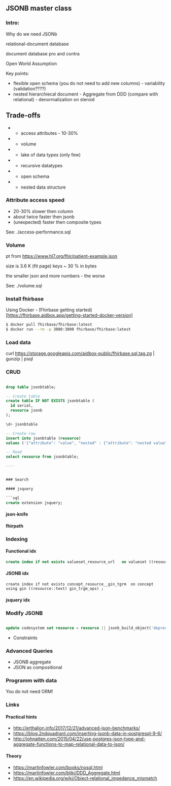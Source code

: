 ## JSONB master class

### Intro:

Why do we need JSONb

relational-document database

document database pro and contra

Open World Assumption

Key points:

* flexible open schema (you do not need to add new columns) - variability (validation????)
* nested hierarchiecal document - Aggregate from DDD (compare with relational) - denormalization on steroid


## Trade-offs

* - access attributes - 10-30%
* - volume
* - lake of data types (only few)

* + recursive datatypes
* + open schema 
* + nested data structure


### Attribute access speed

* 20-30% slower then column
* about twice faster then jsonb
* (unexpected) faster then composite types

See: ./access-performance.sql

### Volume

pt from https://www.hl7.org/fhir/patient-example.json

size is 3.6 K (fit page)
keys ~ 30 % in bytes

the smaller json and more numbers - the worse

See: ./volume.sql


### Install fhirbase

Using Docker - (Fhirbase getting started)[https://fhirbase.aidbox.app/getting-started-docker-version]

``` sh
$ docker pull fhirbase/fhirbase:latest
$ docker run --rm -p 3000:3000 fhirbase/fhirbase:latest
```

### Load data

curl https://storage.googleapis.com/aidbox-public/fhirbase.sql.tag.zg | gunzip | psql

### CRUD

```sql

drop table jsonbtable;

-- Create table
create table IF NOT EXISTS jsonbtable (
  id serial,
  resource jsonb
);

\d+ jsonbtable

-- Create row 
insert into jsonbtable (resource)
values ('{"attribute": "value", "nested" : {"attribute": "nested value"}}');

-- Read
select resource from jsonbtable;

----


### Search

#### jsquery

```sql
create extension jsquery;
```

#### json-knife

#### fhirpath



### Indexing

#### Functional idx

``` sql
create index if not exists valueset_resource_url   on valueset ((resource#>>'{url}')) ;
```

#### JSONB idx

```
create index if not exists concept_resource__gin_tgrm  on concept using gin ((resource::text) gin_trgm_ops) ;
```

#### jsquery idx


### Modify JSONB

``` sql

update codesystem set resource = resource || jsonb_build_object('deprecated', true) where resource->>'module' = 'fhir-3.3.0';

```

* Constraints

### Advanced Queries


* JSONB aggregate
* JSON as compositional


### Programm with data

You do not need ORM!



### Links

####  Practical hints

* http://erthalion.info/2017/12/21/advanced-json-benchmarks/
* https://blog.2ndquadrant.com/inserting-jsonb-data-in-postgresql-9-6/
* http://johnatten.com/2015/04/22/use-postgres-json-type-and-aggregate-functions-to-map-relational-data-to-json/

#### Theory

* https://martinfowler.com/books/nosql.html
* https://martinfowler.com/bliki/DDD_Aggregate.html
* https://en.wikipedia.org/wiki/Object-relational_impedance_mismatch


